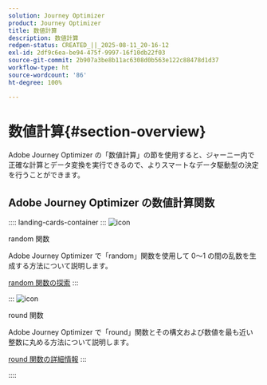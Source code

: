 ```yaml
---
solution: Journey Optimizer
product: Journey Optimizer
title: 数値計算
description: 数値計算
redpen-status: CREATED_||_2025-08-11_20-16-12
exl-id: 2df9c6ea-be94-475f-9997-16f10db22f03
source-git-commit: 2b907a3be8b11ac6308d0b563e122c88478d1d37
workflow-type: ht
source-wordcount: '86'
ht-degree: 100%

---
```


# 数値計算{#section-overview}

Adobe Journey Optimizer の「数値計算」の節を使用すると、ジャーニー内で正確な計算とデータ変換を実行できるので、よりスマートなデータ駆動型の決定を行うことができます。

## Adobe Journey Optimizer の数値計算関数

:::: landing-cards-container
:::
![icon](https://cdn.experienceleague.adobe.com/icons/code-branch.svg)

random 関数

Adobe Journey Optimizer で「random」関数を使用して 0～1 の間の乱数を生成する方法について説明します。

[random 関数の探索](../using/building-journeys/functions/functionrandom.md)
:::

:::
![icon](https://cdn.experienceleague.adobe.com/icons/code-branch.svg)

round 関数

Adobe Journey Optimizer で「round」関数とその構文および数値を最も近い整数に丸める方法について説明します。

[round 関数の詳細情報](../using/building-journeys/functions/functionround.md)
:::

::::
